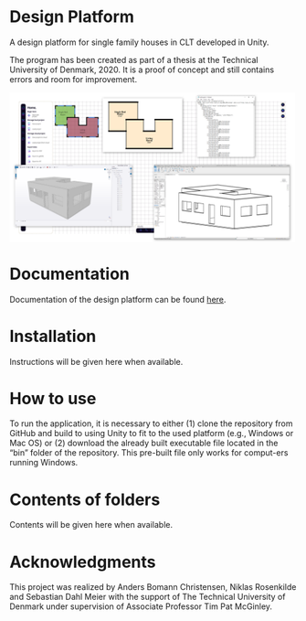 # Design Platform
A design platform for single family houses in CLT developed in Unity.

The program has been created as part of a thesis at the Technical University of Denmark, 2020. It is a proof of concept and still contains errors and room for improvement.

<img align="center" src="https://raw.githubusercontent.com/deswaks/design-platform/master/Docs/Resources/Screenshot%202021-01-24%20191832.png" width="500"/>

# Documentation
Documentation of the design platform can be found <a href="https://raw.githack.com/deswaks/design-platform/master/Docs/html/index.html">here</a>.

# Installation
Instructions will be given here when available.

# How to use
To run the application, it is necessary to either (1) clone the repository from GitHub and build to using Unity to fit to the used platform (e.g., Windows or Mac OS) or (2) download the already built executable file located in the “bin” folder of the repository. This pre-built file only works for comput-ers running Windows.

# Contents of folders
Contents will be given here when available.

# Acknowledgments
This project was realized by Anders Bomann Christensen, Niklas Rosenkilde and Sebastian Dahl Meier with the support of The Technical University of Denmark under supervision of Associate Professor Tim Pat McGinley.
